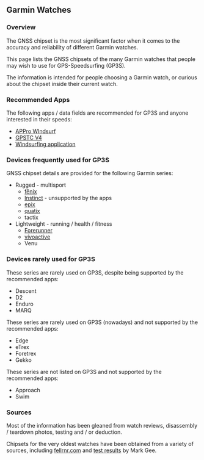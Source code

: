 ## Garmin Watches

### Overview

The GNSS chipset is the most significant factor when it comes to the accuracy and reliability of different Garmin watches.

This page lists the GNSS chipsets of the many Garmin watches that people may wish to use for GPS-Speedsurfing (GP3S).

The information is intended for people choosing a Garmin watch, or curious about the chipset inside their current watch.



### Recommended Apps

The following apps / data fields are recommended for GP3S and anyone interested in their speeds:

- [APPro WIndsurf](https://apps.garmin.com/apps/9567700b-6587-44be-9708-879bfc844791?tid=1)
- [GPSTC V4](https://apps.garmin.com/apps/f0f3fbd5-9de3-4d69-b89b-10b76d6a9f0f?tid=1)
- [Windsurfing application](https://apps.garmin.com/apps/9d47be43-2724-44e4-8f5e-3005b0766087?tid=1)



### Devices frequently used for GP3S

GNSS chipset details are provided for the following Garmin series:

- Rugged - multisport
  - [fēnix](fenix.md)
  - [Instinct](instinct.md) - unsupported by the apps
  - [epix](epix.md)
  - [quatix](quatix.md)
  - tactix
- Lightweight - running / health / fitness
  - [Forerunner](forerunner.md)
  - [vívoactive](vivoactive.md)
  - Venu



### Devices rarely used for GP3S

These series are rarely used on GP3S, despite being supported by the recommended apps:

- Descent
- D2
- Enduro
- MARQ

These series are rarely used on GP3S (nowadays) and not supported by the recommended apps:

- Edge
- eTrex
- Foretrex
- Gekko

These series are not listed on GP3S and not supported by the recommended apps:

- Approach
- Swim



### Sources

Most of the information has been gleaned from watch reviews, disassembly / teardown photos, testing and / or deduction.

Chipsets for the very oldest watches have been obtained from a variety of sources, including [fellrnr.com](https://fellrnr.com/wiki/GPS_Accuracy-summary) and [test results](https://www.dropbox.com/sh/psdyxm93y2m12j3/AABNlbBRsF2E3edvzqnnMPC4a?dl=0&preview=Test+Results+-+All+Watches.xlsx) by Mark Gee.

